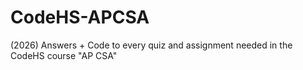 # CodeHS-APCSA
(2026) Answers + Code to every quiz and assignment needed in the CodeHS course "AP CSA"
